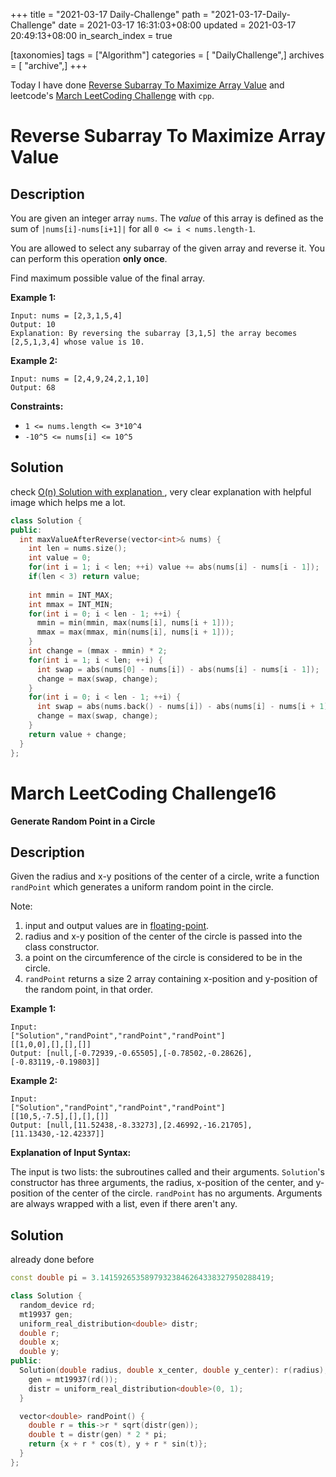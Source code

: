 +++
title = "2021-03-17 Daily-Challenge"
path = "2021-03-17-Daily-Challenge"
date = 2021-03-17 16:31:03+08:00
updated = 2021-03-17 20:49:13+08:00
in_search_index = true

[taxonomies]
tags = ["Algorithm"]
categories = [ "DailyChallenge",]
archives = [ "archive",]
+++

Today I have done [Reverse Subarray To Maximize Array Value](https://leetcode.com/problems/reverse-subarray-to-maximize-array-value/) and leetcode's [March LeetCoding Challenge](https://leetcode.com/explore/challenge/card/march-leetcoding-challenge-2021/590/week-3-march-15th-march-21st/3675/) with `cpp`.

<!-- more -->

# Reverse Subarray To Maximize Array Value

## Description

You are given an integer array `nums`. The *value* of this array is defined as the sum of `|nums[i]-nums[i+1]|` for all `0 <= i < nums.length-1`.

You are allowed to select any subarray of the given array and reverse it. You can perform this operation **only once**.

Find maximum possible value of the final array.

 

**Example 1:**

```
Input: nums = [2,3,1,5,4]
Output: 10
Explanation: By reversing the subarray [3,1,5] the array becomes [2,5,1,3,4] whose value is 10.
```

**Example 2:**

```
Input: nums = [2,4,9,24,2,1,10]
Output: 68
```

 

**Constraints:**

- `1 <= nums.length <= 3*10^4`
- `-10^5 <= nums[i] <= 10^5`

## Solution

check [O(n) Solution with explanation
](https://leetcode.com/problems/reverse-subarray-to-maximize-array-value/discuss/489882/O(n)-Solution-with-explanation), very clear explanation with helpful image which helps me a lot.

``` cpp
class Solution {
public:
  int maxValueAfterReverse(vector<int>& nums) {
    int len = nums.size();
    int value = 0;
    for(int i = 1; i < len; ++i) value += abs(nums[i] - nums[i - 1]);
    if(len < 3) return value;
    
    int mmin = INT_MAX;
    int mmax = INT_MIN;
    for(int i = 0; i < len - 1; ++i) {
      mmin = min(mmin, max(nums[i], nums[i + 1]));
      mmax = max(mmax, min(nums[i], nums[i + 1]));
    }
    int change = (mmax - mmin) * 2;
    for(int i = 1; i < len; ++i) {
      int swap = abs(nums[0] - nums[i]) - abs(nums[i] - nums[i - 1]);
      change = max(swap, change);
    }
    for(int i = 0; i < len - 1; ++i) {
      int swap = abs(nums.back() - nums[i]) - abs(nums[i] - nums[i + 1]);
      change = max(swap, change);
    }
    return value + change;
  }
};
```

# March LeetCoding Challenge16

**Generate Random Point in a Circle**

## Description

Given the radius and x-y positions of the center of a circle, write a function `randPoint` which generates a uniform random point in the circle.

Note:

1. input and output values are in [floating-point](https://www.webopedia.com/TERM/F/floating_point_number.html).
2. radius and x-y position of the center of the circle is passed into the class constructor.
3. a point on the circumference of the circle is considered to be in the circle.
4. `randPoint` returns a size 2 array containing x-position and y-position of the random point, in that order.

**Example 1:**

```
Input: 
["Solution","randPoint","randPoint","randPoint"]
[[1,0,0],[],[],[]]
Output: [null,[-0.72939,-0.65505],[-0.78502,-0.28626],[-0.83119,-0.19803]]
```

**Example 2:**

```
Input: 
["Solution","randPoint","randPoint","randPoint"]
[[10,5,-7.5],[],[],[]]
Output: [null,[11.52438,-8.33273],[2.46992,-16.21705],[11.13430,-12.42337]]
```

**Explanation of Input Syntax:**

The input is two lists: the subroutines called and their arguments. `Solution`'s constructor has three arguments, the radius, x-position of the center, and y-position of the center of the circle. `randPoint` has no arguments. Arguments are always wrapped with a list, even if there aren't any.

## Solution

already done before

``` cpp
const double pi = 3.14159265358979323846264338327950288419;

class Solution {
  random_device rd;
  mt19937 gen;
  uniform_real_distribution<double> distr;
  double r;
  double x;
  double y;
public:
  Solution(double radius, double x_center, double y_center): r(radius), x(x_center), y(y_center) {
    gen = mt19937(rd());
    distr = uniform_real_distribution<double>(0, 1);
  }

  vector<double> randPoint() {
    double r = this->r * sqrt(distr(gen));
    double t = distr(gen) * 2 * pi;
    return {x + r * cos(t), y + r * sin(t)};
  }
};
```
